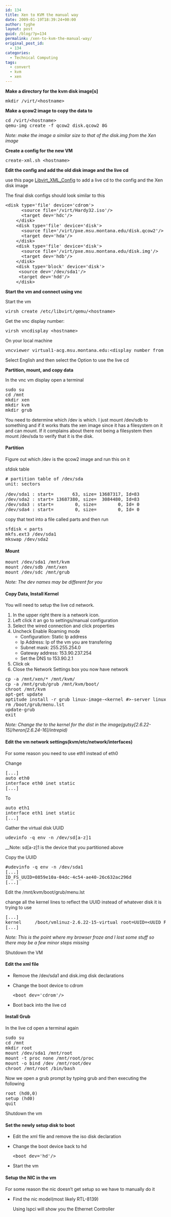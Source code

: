 ```yaml
---
id: 134
title: Xen to KVM the manual way
date: 2009-01-19T18:39:24+00:00
author: tyghe
layout: post
guid: /blog/?p=134
permalink: /xen-to-kvm-the-manual-way/
original_post_id:
  - 134
categories:
  - Technical Computing
tags:
  - convert
  - kvm
  - xen
---
```

**Make a directory for the kvm disk image[s]**

<pre>mkdir /virt/&lt;hostname&gt;</pre>

**Make a qcow2 image to copy the data to**

<pre>cd /virt/&lt;hostname&gt;
qemu-img create -f qcow2 disk.qcow2 8G</pre>

_Note: make the image a similar size to that of the disk.img from the Xen image_
  
**Create a config for the new VM**

<pre>create-xml.sh &lt;hostname&gt;</pre>

**Edit the config and add the old disk image and the live cd**
  
use this page [Libvirt\_XML\_Config](http://libvirt.org/formatdomain.html) to add a live cd to the config and the Xen disk image

The final disk configs should look similar to this

<pre>&lt;disk type='file' device='cdrom'&gt;
      &lt;source file='/virt/Hardy32.iso'/&gt;
      &lt;target dev='hdc'/&gt;
    &lt;/disk&gt;
    &lt;disk type='file' device='disk'&gt;
      &lt;source file='/virt/pxe.msu.montana.edu/disk.qcow2'/&gt;
      &lt;target dev='hda'/&gt;
    &lt;/disk&gt;
    &lt;disk type='file' device='disk'&gt;
      &lt;source file='/virt/pxe.msu.montana.edu/disk.img'/&gt;
      &lt;target dev='hdb'/&gt;
    &lt;/disk&gt;
    &lt;disk type='block' device='disk'&gt;
     &lt;source dev='/dev/sda1'/&gt;
     &lt;target dev='hdd'/&gt;
    &lt;/disk&gt;</pre>

**Start the vm and connect using vnc**
  
Start the vm

<pre>virsh create /etc/libvirt/qemu/&lt;hostname&gt;</pre>

Get the vnc display number:

<pre>virsh vncdisplay &lt;hostname&gt;</pre>

On your local machine

<pre>vncviewer virtual1-acg.msu.montana.edu:&lt;display number from above&gt;</pre>

Select English and then select the Option to use the live cd
  
**Partition, mount, and copy data**
  
In the vnc vm display open a terminal

<pre>sudo su
cd /mnt
mkdir xen
mkdir kvm
mkdir grub</pre>

You need to determine which /dev is which. I just mount /dev/sdb to something and if it works thats the xen image since it has a filesystem on it and can mount. If it complains about there not being a filesystem then mount /dev/sda to verify that it is the disk.

#### Partition

Figure out which /dev is the qcow2 image and run this on it

sfdisk table

<pre># partition table of /dev/sda
unit: sectors

/dev/sda1 : start=       63, size= 13687317, Id=83
/dev/sda2 : start= 13687380, size=  3084480, Id=83
/dev/sda3 : start=        0, size=        0, Id= 0
/dev/sda4 : start=        0, size=        0, Id= 0</pre>

copy that text into a file called parts and then run

<pre>sfdisk &lt; parts
mkfs.ext3 /dev/sda1
mkswap /dev/sda2</pre>

#### Mount

<pre>mount /dev/sda1 /mnt/kvm
mount /dev/sdb /mnt/xen
mount /dev/sdc /mnt/grub</pre>

_Note: The dev names may be different for you_

#### Copy Data, Install Kernel

You will need to setup the live cd network.

  1. In the upper right there is a network icon.
  2. Left click it an go to settings/manual configuration
  3. Select the wired connection and click properties
  4. Uncheck Enable Roaming mode 
      * Configuration: Static Ip address
      * Ip Address: Ip of the vm you are transfering
      * Subnet mask: 255.255.254.0
      * Gateway address: 153.90.237.254
      * Set the DNS to 153.90.2.1
  5. Click ok
  6. Close the Network Settings box you now have network

<pre>cp -a /mnt/xen/* /mnt/kvm/
cp -a /mnt/grub/grub /mnt/kvm/boot/
chroot /mnt/kvm
apt-get update
aptitude install -r grub linux-image-&lt;kernel #&gt;-server linux-image-server linux-ubuntu-modules-2.6.22-15-server
rm /boot/grub/menu.lst
update-grub
exit</pre>

_Note: Change the to the kernel for the dist in the image(gutsy[2.6.22-15]/heron[2.6.24-16]/intrepid)_

#### Edit the vm network settings(kvm/etc/network/interfaces)

For some reason you need to use eth1 instead of eth0
  
Change

<pre>[...]
auto eth0
interface eth0 inet static
[...]</pre>

To

<pre>auto eth1
interface eth1 inet static
[...]</pre>

Gather the virtual disk UUID

<pre>udevinfo -q env -n /dev/sd[a-z]1</pre>

__Note: sd[a-z]1 is the device that you partitioned above
  
Copy the UUID

<pre>#udevinfo -q env -n /dev/sda1
[...]
ID_FS_UUID=0859e10a-04dc-4c54-ae40-26c632ac296d
[...]</pre>

Edit the /mnt/kvm/boot/grub/menu.lst
  
change all the kernel lines to reflect the UUID instead of whatever disk it is trying to use

<pre>[...]
kernel     /boot/vmlinuz-2.6.22-15-virtual root=UUID=&lt;UUID FROM ABOVE&gt; ro quiet splash
[...]</pre>

_Note: This is the point where my browser froze and I lost some stuff so there may be a few minor steps missing_

Shutdown the VM

#### Edit the xml file

  * Remove the /dev/sda1 and disk.img disk declarations
  * Change the boot device to cdrom 
    <pre>&lt;boot dev='cdrom'/&gt;</pre>

  * Boot back into the live cd

#### Install Grub

In the live cd open a terminal again

<pre>sudo su
cd /mnt
mkdir root
mount /dev/sda1 /mnt/root
mount -t proc none /mnt/root/proc
mount -o bind /dev /mnt/root/dev
chroot /mnt/root /bin/bash</pre>

Now we open a grub prompt by typing grub and then executing the following

<pre>root (hd0,0)
setup (hd0)
quit</pre>

Shutdown the vm

#### Set the newly setup disk to boot

  * Edit the xml file and remove the iso disk declaration
  * Change the boot device back to hd 
    <pre>&lt;boot dev='hd'/&gt;</pre>

  * Start the vm

#### Setup the NIC in the vm

For some reason the nic doesn’t get setup so we have to manually do it

  * Find the nic model(most likely RTL-8139)
  
    Using lspci will show you the Ethernet Controller
